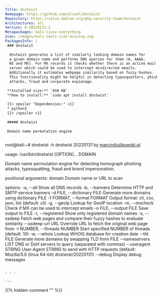```yaml
---
Title: dnstwist
Homepage: https://github.com/elceef/dnstwist
Repository: https://salsa.debian.org/pkg-security-team/dnstwist
Architectures: all
Version: 0~20220131-2
Metapackages: kali-linux-everything 
Icon: /images/kali-tools-icon-missing.svg
PackagesInfo: |
 ### dnstwist
 
  dnstwist generates a list of similarly looking domain names for
  a given domain name and performs DNS queries for them (A, AAAA,
  NS and MX). For MX records it checks whether there is an active mail
  server which could be used to intercept misdirected emails.
  Additionally it estimates webpage similarity based on fuzzy hashes.
  This functionality might be helpful in detecting typosquatters, phishing
  attacks, fraud and corporate espionage.
 
 **Installed size:** `650 KB`  
 **How to install:** `sudo apt install dnstwist`  
 
 {{< spoiler "Dependencies:" >}}
 * python3
 {{< /spoiler >}}
 
 ##### dnstwist
 
 Domain name permutation engine
 
 ```
 root@kali:~# dnstwist -h
 dnstwist 20220131 by <marcin@ulikowski.pl>
 
 usage: /usr/bin/dnstwist [OPTION]... DOMAIN
 
 Domain name permutation engine for detecting homograph phishing attacks,
 typosquatting, fraud and brand impersonation.
 
 positional arguments:
   domain                      Domain name or URL to scan
 
 options:
   -a, --all                   Show all DNS records
   -b, --banners               Determine HTTP and SMTP service banners
   -d FILE, --dictionary FILE  Generate more domains using dictionary FILE
   -f FORMAT, --format FORMAT  Output format: cli, csv, json, list (default:
                               cli)
   -g, --geoip                 Lookup for GeoIP location
   -m, --mxcheck               Check if MX can be used to intercept emails
   -o FILE, --output FILE      Save output to FILE
   -r, --registered            Show only registered domain names
   -s, --ssdeep                Fetch web pages and compare their fuzzy hashes
                               to evaluate similarity
   --ssdeep-url URL            Override URL to fetch the original web page from
   -t NUMBER, --threads NUMBER
                               Start specified NUMBER of threads (default: 10)
   -w, --whois                 Lookup WHOIS database for creation date
   --tld FILE                  Generate more domains by swapping TLD from FILE
   --nameservers LIST          DNS or DoH servers to query (separated with
                               commas)
   --useragent STRING          User-Agent STRING to send with HTTP requests
                               (default: Mozilla/5.0 (linux 64-bit)
                               dnstwist/20220131)
   --debug                     Display debug messages
 ```
 
 - - -
 
---
```

{{% hidden-comment "<!--Do not edit anything above this line-->" %}}
